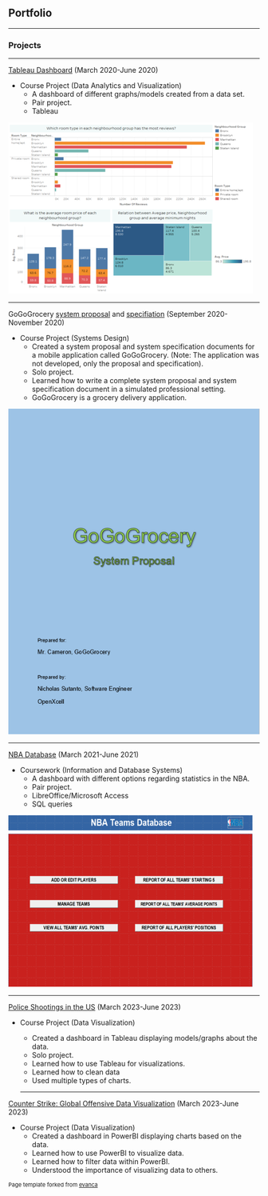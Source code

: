 ## Portfolio

---

### Projects 

---
<a href="https://github.com/NicholasSutanto/tableau-dashboard">Tableau Dashboard</a> (March 2020-June 2020)
* Course Project (Data Analytics and Visualization)
   * A dashboard of different graphs/models created from a data set.
   * Pair project.
   * Tableau
   
<img src="images/sampledashboard.png?raw=true"/>

---
GoGoGrocery <a href="https://github.com/NicholasSutanto/GoGoGrocerySystemProposal">system proposal</a> and <a href="https://github.com/NicholasSutanto/GoGoGrocerySpecification">specifiation</a> (September 2020-November 2020)
* Course Project (Systems Design)
   * Created a system proposal and system specification documents for a mobile application called GoGoGrocery. (Note: The application was not developed, only the     proposal and specification).
   * Solo project.
   * Learned how to write a complete system proposal and system specification document in a simulated professional setting.
   * GoGoGrocery is a grocery delivery application.


<img src="images/GoGoGroceryProposal.png?raw=true"/>

---
<a href="https://github.com/NicholasSutanto/nba-database-file">NBA Database</a> (March 2021-June 2021)
* Coursework (Information and Database Systems)
   * A dashboard with different options regarding statistics in the NBA.
   * Pair project.
   * LibreOffice/Microsoft Access
   * SQL queries


<img src="images/DatabaseNBA.png?raw=true"/>

---

<a href="https://github.com/NicholasSutanto/TableauPoliceShootings">Police Shootings in the US</a> (March 2023-June 2023)
* Course Project (Data Visualization)
   * Created a dashboard in Tableau displaying models/graphs about the data.
   * Solo project.
   * Learned how to use Tableau for visualizations.
   * Learned how to clean data
   * Used multiple types of charts.

    ---

<a href="https://github.com/NicholasSutanto/PowerBIcsgo">Counter Strike: Global Offensive Data Visualization</a> (March 2023-June 2023)
* Course Project (Data Visualization)
   * Created a dashboard in PowerBI displaying charts based on the data.
   * Learned how to use PowerBI to visualize data.
   * Learned how to filter data within PowerBI.
   * Understood the importance of visualizing data to others.
 
<p style="font-size:11px">Page template forked from <a href="https://github.com/evanca/quick-portfolio">evanca</a></p> 
<!-- Remove above link if you don't want to attibute -->
